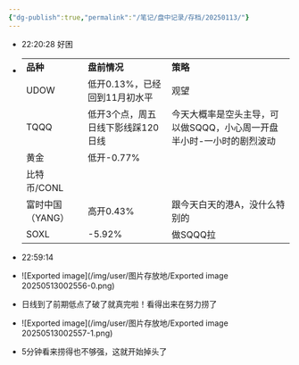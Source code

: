```yaml
---
{"dg-publish":true,"permalink":"/笔记/盘中记录/存档/20250113/"}
---
```


- 22:20:28 好困
- |   |   |   |
    |---|---|---|
    |**品种**|**盘前情况**|**策略**|
    |UDOW|低开0.13%，已经回到11月初水平|观望|
    |TQQQ|低开3个点，周五日线下影线踩120日线|今天大概率是空头主导，可以做SQQQ，小心周一开盘半小时-一小时的剧烈波动|
    |黄金|低开-0.77%||
    |比特币/CONL|||
    |富时中国（YANG）|高开0.43%|跟今天白天的港A，没什么特别的|
    |SOXL|-5.92%|做SQQQ拉|
    
 
- 22:59:14
- ![Exported image](/img/user/图片存放地/Exported image 20250513002556-0.png)
- 日线到了前期低点了破了就真完啦！看得出来在努力捞了
- ![Exported image](/img/user/图片存放地/Exported image 20250513002557-1.png)
- 5分钟看来捞得也不够强，这就开始掉头了